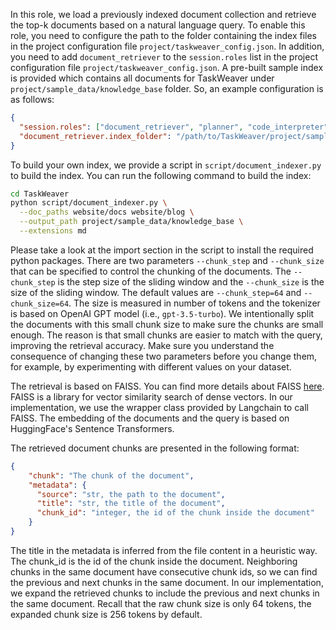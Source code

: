 In this role, we load a previously indexed document collection and retrieve the top-k documents based on a natural language query.
To enable this role, you need to configure the path to the folder containing the index files in the project configuration file `project/taskweaver_config.json`.
In addition, you need to add `document_retriever` to the `session.roles` list in the project configuration file `project/taskweaver_config.json`.
A pre-built sample index is provided which contains all documents for TaskWeaver under `project/sample_data/knowledge_base` folder.
So, an example configuration is as follows:
```json
{
  "session.roles": ["document_retriever", "planner", "code_interpreter"],
  "document_retriever.index_folder": "/path/to/TaskWeaver/project/sample_data/knowledge_base"
}
```

To build your own index, we provide a script in `script/document_indexer.py` to build the index.
You can run the following command to build the index:
```bash
cd TaskWeaver
python script/document_indexer.py \
  --doc_paths website/docs website/blog \
  --output_path project/sample_data/knowledge_base \
  --extensions md
```
Please take a look at the import section in the script to install the required python packages.
There are two parameters `--chunk_step` and `--chunk_size` that can be specified to control the chunking of the documents.
The `--chunk_step` is the step size of the sliding window and the `--chunk_size` is the size of the sliding window.
The default values are `--chunk_step=64` and `--chunk_size=64`.
The size is measured in number of tokens and the tokenizer is based on OpenAI GPT model (i.e., `gpt-3.5-turbo`).
We intentionally split the documents with this small chunk size to make sure the chunks are small enough.
The reason is that small chunks are easier to match with the query, improving the retrieval accuracy.
Make sure you understand the consequence of changing these two parameters before you change them, for example, 
by experimenting with different values on your dataset.

The retrieval is based on FAISS. You can find more details about FAISS [here](https://ai.meta.com/tools/faiss/).
FAISS is a library for vector similarity search of dense vectors.
In our implementation, we use the wrapper class provided by Langchain to call FAISS.
The embedding of the documents and the query is based on HuggingFace's Sentence Transformers.

The retrieved document chunks are presented in the following format:
```json
{
    "chunk": "The chunk of the document",
    "metadata": {
      "source": "str, the path to the document", 
      "title": "str, the title of the document",
      "chunk_id": "integer, the id of the chunk inside the document"
    }
}
```
The title in the metadata is inferred from the file content in a heuristic way.
The chunk_id is the id of the chunk inside the document.
Neighboring chunks in the same document have consecutive chunk ids, so we can find the previous and next chunks in the same document.
In our implementation, we expand the retrieved chunks to include the previous and next chunks in the same document.
Recall that the raw chunk size is only 64 tokens, the expanded chunk size is 256 tokens by default.

